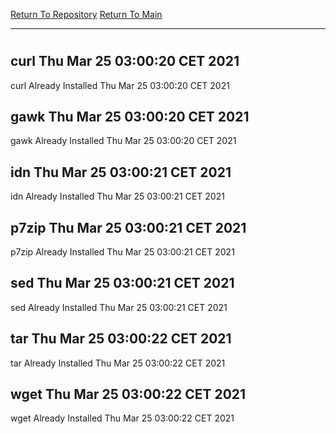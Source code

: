 [Return To Repository](https://github.com/bast69/piholeparser/)
[Return To Main](https://github.com/bast69/piholeparser/blob/master/RecentRunLogs/Mainlog.md)
____________________________________
# 
## curl Thu Mar 25 03:00:20 CET 2021
curl Already Installed Thu Mar 25 03:00:20 CET 2021
## gawk Thu Mar 25 03:00:20 CET 2021
gawk Already Installed Thu Mar 25 03:00:20 CET 2021
## idn Thu Mar 25 03:00:21 CET 2021
idn Already Installed Thu Mar 25 03:00:21 CET 2021
## p7zip Thu Mar 25 03:00:21 CET 2021
p7zip Already Installed Thu Mar 25 03:00:21 CET 2021
## sed Thu Mar 25 03:00:21 CET 2021
sed Already Installed Thu Mar 25 03:00:21 CET 2021
## tar Thu Mar 25 03:00:22 CET 2021
tar Already Installed Thu Mar 25 03:00:22 CET 2021
## wget Thu Mar 25 03:00:22 CET 2021
wget Already Installed Thu Mar 25 03:00:22 CET 2021
